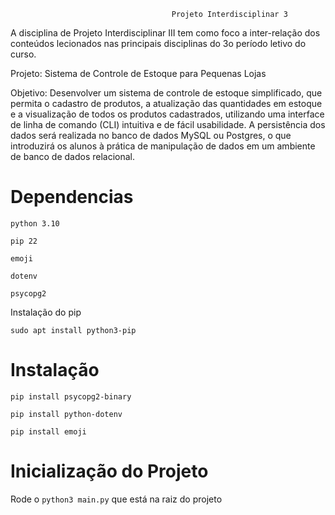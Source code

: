                                         Projeto Interdisciplinar 3
A disciplina de Projeto Interdisciplinar III tem como foco a
inter-relação dos conteúdos lecionados nas principais disciplinas do 3o
período letivo do curso.

Projeto: Sistema de Controle de Estoque para Pequenas Lojas

Objetivo: Desenvolver um sistema de controle de estoque
simplificado, que permita o cadastro de produtos, a atualização das
quantidades em estoque e a visualização de todos os produtos
cadastrados, utilizando uma interface de linha de comando (CLI) intuitiva
e de fácil usabilidade. A persistência dos dados será realizada no banco
de dados MySQL ou Postgres, o que introduzirá os alunos à prática de manipulação
de dados em um ambiente de banco de dados relacional.

# Dependencias

    python 3.10

    pip 22

    emoji

    dotenv

    psycopg2

Instalação do pip
```
sudo apt install python3-pip
```

# Instalação

```
pip install psycopg2-binary
```

```
pip install python-dotenv
```

```
pip install emoji
```

# Inicialização do Projeto

Rode o ``python3 main.py`` que está na raiz do projeto